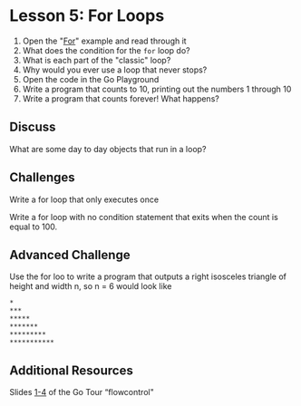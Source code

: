 # Lesson 5: For Loops

1. Open the "[For](https://gobyexample.com/for)" example and read through it
2. What does the condition for the `for` loop do?
3. What is each part of the "classic" loop?
4. Why would you ever use a loop that never stops?
5. Open the code in the Go Playground
6. Write a program that counts to 10, printing out the numbers 1 through 10
7. Write a program that counts forever! What happens?

## Discuss

What are some day to day objects that run in a loop?

## Challenges

Write a for loop that only executes once

Write a for loop with no condition statement that exits when the count is equal to 100.

## Advanced Challenge

Use the for loo to write a program that outputs a right isosceles triangle of height and width n, so n = 6 would look like

```
*
***
*****
*******
*********
***********
```

## Additional Resources

Slides [1-4](https://tour.golang.org/flowcontrol/1) of the Go Tour “flowcontrol"

